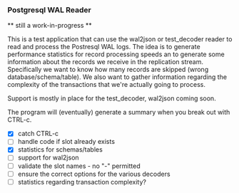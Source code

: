 ### Postgresql WAL Reader

** still a work-in-progress ** 


This is a test application that can use the wal2json or test_decoder reader to read and process the Postresql WAL logs. The idea is to generate performance statistics for record processing speeds an to generate some information about the records we receive in the replication stream.  Specifically we want to know how many records are skipped (wrong database/schema/table).  We also want to gather information regarding the complexity of the transactions that we're actually going to process.  

Support is mostly in place for the test_decoder, wal2json coming soon.   

The program will (eventually) generate a summary when you break out with CTRL-c. 

- [x] catch CTRL-c
- [ ] handle code if slot already exists
- [x] statistics for schemas/tables
- [ ] support for wal2json
- [ ] validate the slot names - no "-" permitted
- [ ] ensure the correct options for the various decoders
- [ ] statistics regarding transaction complexity?